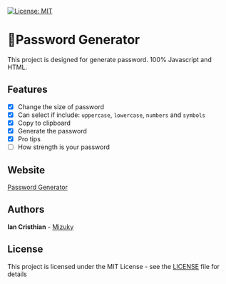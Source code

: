 [![License: MIT](https://img.shields.io/badge/License-MIT-yellow.svg)](https://opensource.org/licenses/MIT)
# :closed_lock_with_key:Password Generator
This project is designed for generate password.
100% Javascript and HTML.

## Features
- [x] Change the size of password
- [x] Can select if include: `uppercase`, `lowercase`, `numbers` and `symbols`
- [x] Copy to clipboard
- [x] Generate the password
- [x] Pro tips
- [ ] How strength is your password

## Website

[Password Generator](https://zmizuky.github.io/Password-Generator/)
## Authors

**Ian Cristhian** - [Mizuky](https://github.com/zMizuky)
## License
This project is licensed under the MIT License - see the [LICENSE](LICENSE) file for details
